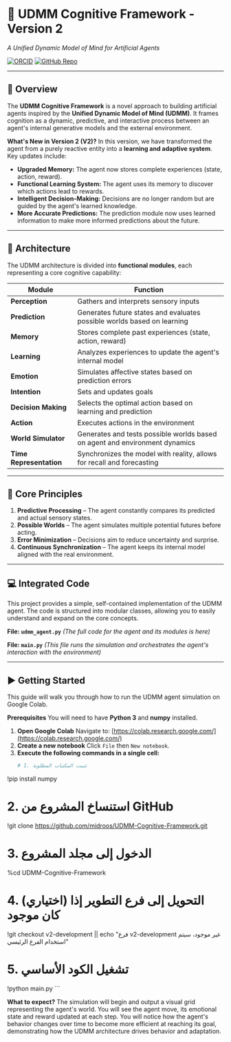 # 🧠 UDMM Cognitive Framework - Version 2
*A Unified Dynamic Model of Mind for Artificial Agents*

[![ORCID](https://img.shields.io/badge/ORCID-0009--0005--1948--402X-green)](https://orcid.org/0009-0005-1948-402X)
[![GitHub Repo](https://img.shields.io/badge/GitHub-UDMM--Cognitive--Framework-blue?logo=github)](https://github.com/midroos/UDMM-Cognitive-Framework)

---

## 📖 Overview
The **UDMM Cognitive Framework** is a novel approach to building artificial agents inspired by the **Unified Dynamic Model of Mind (UDMM)**.
It frames cognition as a dynamic, predictive, and interactive process between an agent's internal generative models and the external environment.

**What's New in Version 2 (V2)?**
In this version, we have transformed the agent from a purely reactive entity into a **learning and adaptive system**. Key updates include:

-   **Upgraded Memory:** The agent now stores complete experiences (state, action, reward).
-   **Functional Learning System:** The agent uses its memory to discover which actions lead to rewards.
-   **Intelligent Decision-Making:** Decisions are no longer random but are guided by the agent's learned knowledge.
-   **More Accurate Predictions:** The prediction module now uses learned information to make more informed predictions about the future.

---

## 🧩 Architecture
The UDMM architecture is divided into **functional modules**, each representing a core cognitive capability:

| Module | Function |
|--------|----------|
| **Perception** | Gathers and interprets sensory inputs |
| **Prediction** | Generates future states and evaluates possible worlds based on learning |
| **Memory** | Stores complete past experiences (state, action, reward) |
| **Learning** | Analyzes experiences to update the agent's internal model |
| **Emotion** | Simulates affective states based on prediction errors |
| **Intention** | Sets and updates goals |
| **Decision Making** | Selects the optimal action based on learning and prediction |
| **Action** | Executes actions in the environment |
| **World Simulator** | Generates and tests possible worlds based on agent and environment dynamics |
| **Time Representation** | Synchronizes the model with reality, allows for recall and forecasting |

---

## 📜 Core Principles
1.  **Predictive Processing** – The agent constantly compares its predicted and actual sensory states.
2.  **Possible Worlds** – The agent simulates multiple potential futures before acting.
3.  **Error Minimization** – Decisions aim to reduce uncertainty and surprise.
4.  **Continuous Synchronization** – The agent keeps its internal model aligned with the real environment.

---

## 💻 Integrated Code
This project provides a simple, self-contained implementation of the UDMM agent. The code is structured into modular classes, allowing you to easily understand and expand on the core concepts.

**File: `udmm_agent.py`**
*(The full code for the agent and its modules is here)*

**File: `main.py`**
*(This file runs the simulation and orchestrates the agent's interaction with the environment)*

---

## ▶️ Getting Started
This guide will walk you through how to run the UDMM agent simulation on Google Colab.

**Prerequisites**
You will need to have **Python 3** and **numpy** installed.

1.  **Open Google Colab**
    Navigate to: [https://colab.research.google.com/](https://colab.research.google.com/)
2.  **Create a new notebook**
    Click `File` then `New notebook`.
3.  **Execute the following commands in a single cell:**
    ```python
    # 1. تثبيت المكتبات المطلوبة
!pip install numpy

# 2. استنساخ المشروع من GitHub
!git clone https://github.com/midroos/UDMM-Cognitive-Framework.git

# 3. الدخول إلى مجلد المشروع
%cd UDMM-Cognitive-Framework

# 4. (اختياري) التحويل إلى فرع التطوير إذا كان موجود
!git checkout v2-development || echo "فرع v2-development غير موجود، سيتم استخدام الفرع الرئيسي"

# 5. تشغيل الكود الأساسي
!python main.py
    ```

**What to expect?**
The simulation will begin and output a visual grid representing the agent's world. You will see the agent move, its emotional state and reward updated at each step. You will notice how the agent's behavior changes over time to become more efficient at reaching its goal, demonstrating how the UDMM architecture drives behavior and adaptation.
